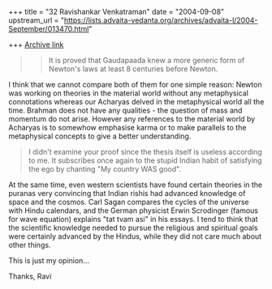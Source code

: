 +++
title = "32 Ravishankar Venkatraman"
date = "2004-09-08"
upstream_url = "https://lists.advaita-vedanta.org/archives/advaita-l/2004-September/013470.html"

+++
[Archive link](https://lists.advaita-vedanta.org/archives/advaita-l/2004-September/013470.html)


> > It is proved that Gaudapaada knew a more generic
> > form of Newton's laws at least 8 centuries before
> > Newton.
>

I think that we cannot compare both of them for one simple reason: Newton 
was working on theories in the material world without any metaphysical 
connotations whereas our Acharyas delved in the metaphysical world all the 
time. Brahman does not have any qualities - the question of mass and 
momentum do not arise. However any references to the material world by 
Acharyas is to somewhow emphasise karma or to make parallels to the 
metaphysical concepts to give a better understanding.

>I didn't examine your proof since the thesis itself is
>useless according to me. It subscribes once again to
>the stupid Indian habit of satisfying the ego by
>chanting "My country WAS good".
>

At the same time, even western scientists have found certain theories in the 
puranas very convincing that Indian rishis had advanced knowledge of space 
and the cosmos. Carl Sagan compares the cycles of the universe with Hindu 
calendars, and the German physicist Erwin Scrodinger (famous for wave 
equation) explains "tat tvam asi" in his essays. I tend to think that the 
scientific knowledge needed to pursue the religious and spiritual goals were 
certainly advanced by the Hindus, while they did not care much about other 
things.

This is just my opinion...

Thanks,
Ravi



